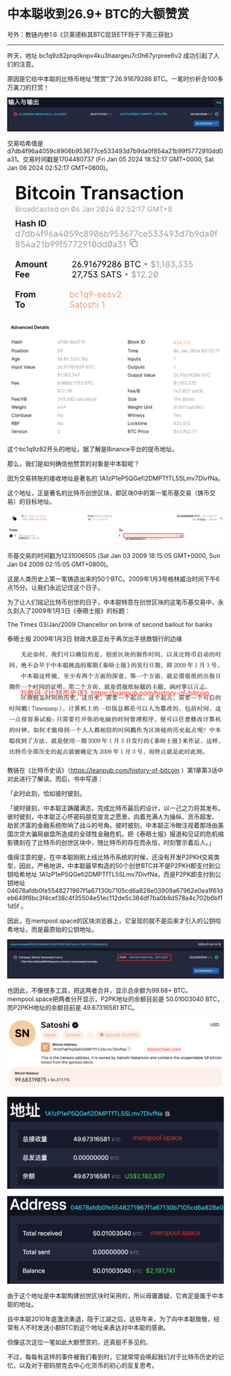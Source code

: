 # 中本聪收到26.9+ BTC的大额赞赏

号外：教链内参1.6《贝莱德称其BTC现货ETF将于下周三获批》

* * *

昨天，地址 bc1q9z82prqdknpv4ku3haargeu7c0h67yrpree6v2 成功引起了人们的注意。

原因是它给中本聪的比特币地址“赞赏”了26.91679286 BTC。一笔时价折合100多万美刀的打赏！

![](2024-01-07-A01.png)

交易哈希值是d7db4f96a4059c8906b953677ce533493d7b9da0f854a21b99f5772910dd0a31。交易时间戳是1704480737 (Fri Jan 05 2024 18:52:17 GMT+0000, Sat Jan 06 2024 02:52:17 GMT+0800)。

![](2024-01-07-A02.png)

![](2024-01-07-A03.png)

这个bc1q9z82开头的地址，据了解是Binance平台的提币地址。

那么，我们是如何确信他赞赏的对象是中本聪呢？

因为交易转账的接收地址是著名的 1A1zP1eP5QGefi2DMPTfTL5SLmv7DivfNa。

这个地址，正是著名的比特币创世区块，即区块0中的第一笔币基交易（铸币交易）的目标地址。

![](2024-01-07-A04.png)

币基交易的时间戳为1231006505 (Sat Jan 03 2009 18:15:05 GMT+0000, Sun Jan 04 2009 02:15:05 GMT+0800)。

这是人类历史上第一笔铸造出来的50个BTC。2009年1月3号格林威治时间下午6点15分。让我们永远记住这个日子。

为了让人们铭记比特币创世的日子，中本聪特意在创世区块的这笔币基交易中，永久刻入了2009年1月3日《泰晤士报》的标题：

The Times 03/Jan/2009 Chancellor on brink of second bailout for banks

泰晤士报 2009年1月3日 财政大臣正处于再次出手拯救银行的边缘

![](2024-01-07-A05.png)

教链在《比特币史话》（https://leanpub.com/history-of-bitcoin ）第1章第3话中对此进行了解读。而后，书中写道：

「此时此刻，恰如彼时彼刻。

「彼时彼刻，中本聪正踌躇满志，完成比特币最后的设计，以一己之力将其发布。彼时彼刻，中本聪正心怀密码朋克宣言之愿景，向着充满人为操纵、货币超发、 劫贫济富的金融系统吹响了战斗的号角。彼时彼刻，中本聪正冷眼注视着那场由美国次贷大骗局崩盘所造成的全球性金融危机，把《泰晤士报》报道和见证的危机缩影镌刻在了比特币的创世区块中，随比特币的存在而永恒，时刻警示着后人。」

值得注意的是，在中本聪刚刚上线比特币系统的时候，还没有开发P2PKH交易类型，因此，严格地讲，中本聪最早构造的50个创世BTC并不是P2PKH即支付到公钥哈希地址 1A1zP1eP5QGefi2DMPTfTL5SLmv7DivfNa，而是P2PK即支付到公钥地址 04678afdb0fe5548271967f1a67130b7105cd6a828e03909a67962e0ea1f61deb649f6bc3f4cef38c4f35504e51ec112de5c384df7ba0b8d578a4c702b6bf11d5f 。

因此，在mempool.space的区块浏览器上，它呈现的就不是后来才引入的公钥哈希地址，而是最原始的公钥地址。

![](2024-01-07-A06.png)

也因此，不像很多工具，把这两者合并，显示总余额为99.68+ BTC。mempool.space把两者分开显示，P2PK地址的余额目前是 50.01003040 BTC，而P2PKH地址的余额目前是 49.67316581 BTC。

![](2024-01-07-A07.png)

![](2024-01-07-A08.png)

![](2024-01-07-A09.png)

由于这个地址是中本聪构建创世区块时采用的，所以毋庸置疑，它肯定是属于中本聪的地址。

自中本聪2010年底激流勇退，隐于江湖之后，这些年来，为了向中本聪致敬，经常有人不时发送小额BTC到这个地址来表达对中本聪的感谢。

但像这次这位一笔如此大额赞赏的，还真挺不多见的。

不过，每每有这样的事件被我们看到时，它就常常会唤起我们对于比特币历史的记忆，以及对于密码朋克去中心化货币的初心的反复思考。

